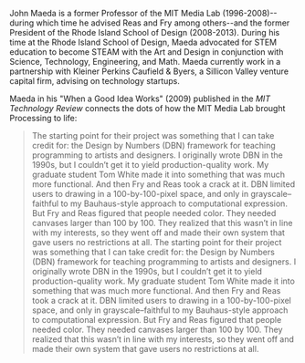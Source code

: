 John Maeda is a former Professor of the MIT Media Lab (1996-2008)--during which time he advised Reas and Fry among others--and the former President of the Rhode Island School of Design (2008-2013). During his time at the Rhode Island School of Design, Maeda advocated for STEM education to become STEAM with the Art and Design in conjunction with Science, Technology, Engineering, and Math. Maeda currently work in a partnership with Kleiner Perkins Caufield & Byers, a Sillicon Valley venture capital firm, advising on technology startups.

Maeda in his "When a Good Idea Works" (2009) published in the *MIT Technology Review* connects the dots of how the MIT Media Lab brought Processing to life:
>The starting point for their project was something that I can take credit for: the Design by Numbers (DBN) framework for teaching programming to artists and designers. I originally wrote DBN in the 1990s, but I couldn’t get it to yield production-­quality work. My graduate student Tom White made it into something that was much more functional. And then Fry and Reas took a crack at it. DBN limited users to drawing in a 100-by-100-pixel space, and only in grayscale–faithful to my Bauhaus-style approach to computational expression. But Fry and Reas figured that people needed color. They needed canvases larger than 100 by 100. They realized that this wasn’t in line with my interests, so they went off and made their own system that gave users no restrictions at all. The starting point for their project was something that I can take credit for: the Design by Numbers (DBN) framework for teaching programming to artists and designers. I originally wrote DBN in the 1990s, but I couldn’t get it to yield production-­quality work. My graduate student Tom White made it into something that was much more functional. And then Fry and Reas took a crack at it. DBN limited users to drawing in a 100-by-100-pixel space, and only in grayscale–faithful to my Bauhaus-style approach to computational expression. But Fry and Reas figured that people needed color. They needed canvases larger than 100 by 100. They realized that this wasn’t in line with my interests, so they went off and made their own system that gave users no restrictions at all.



